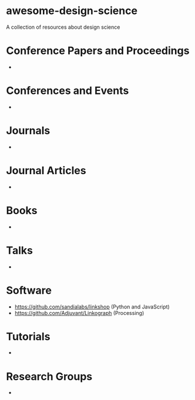 # awesome-design-science
A collection of resources about design science

# Conference Papers and Proceedings

- 

# Conferences and Events

- 

# Journals

- 

# Journal Articles

- 

# Books

- 

# Talks

- 

# Software

- https://github.com/sandialabs/linkshop (Python and JavaScript)
- https://github.com/Adjuvant/Linkograph (Processing)

# Tutorials

- 

# Research Groups

-

